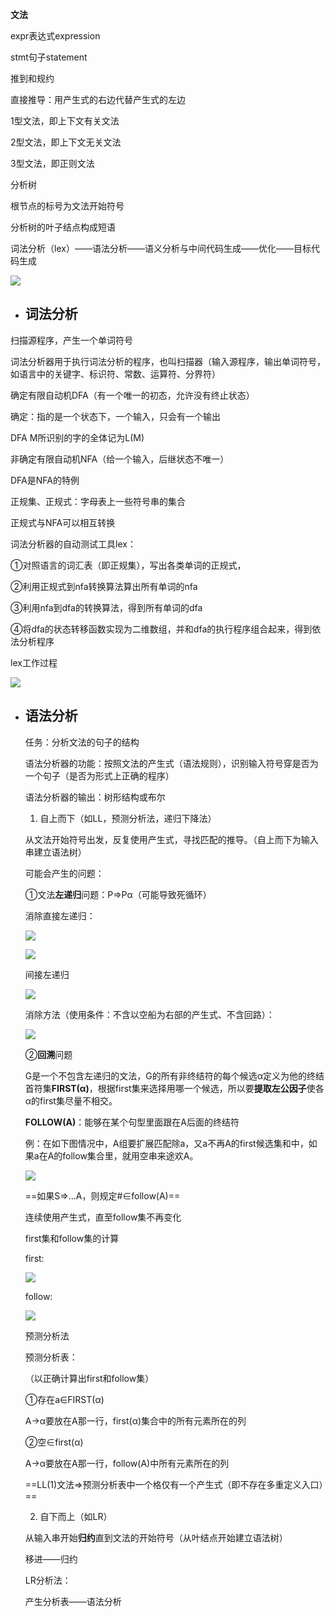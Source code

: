 

**文法**

expr表达式expression

stmt句子statement



 推到和规约

直接推导：用产生式的右边代替产生式的左边

 

1型文法，即上下文有关文法

2型文法，即上下文无关文法

3型文法，即正则文法



分析树

根节点的标号为文法开始符号

分析树的叶子结点构成短语



词法分析（lex）——语法分析——语义分析与中间代码生成——优化——目标代码生成

![](./imgs/1.png)



- ## 词法分析

扫描源程序，产生一个单词符号

词法分析器用于执行词法分析的程序，也叫扫描器（输入源程序，输出单词符号，如语言中的关键字、标识符、常数、运算符、分界符）



确定有限自动机DFA（有一个唯一的初态，允许没有终止状态）

确定：指的是一个状态下，一个输入，只会有一个输出

 DFA M所识别的字的全体记为L(M) 





非确定有限自动机NFA（给一个输入，后继状态不唯一）

 DFA是NFA的特例

正规集、正规式：字母表上一些符号串的集合

正规式与NFA可以相互转换



词法分析器的自动测试工具lex：

①对照语言的词汇表（即正规集），写出各类单词的正规式，

②利用正规式到nfa转换算法算出所有单词的nfa

③利用nfa到dfa的转换算法，得到所有单词的dfa

④将dfa的状态转移函数实现为二维数组，并和dfa的执行程序组合起来，得到依法分析程序

lex工作过程

![](./imgs/2.png)



- ## 语法分析

  任务：分析文法的句子的结构

  语法分析器的功能：按照文法的产生式（语法规则），识别输入符号穿是否为一个句子（是否为形式上正确的程序）

  语法分析器的输出：树形结构或布尔

  1. 自上而下（如LL，预测分析法，递归下降法）


  从文法开始符号出发，反复使用产生式，寻找匹配的推导。（自上而下为输入串建立语法树）

  可能会产生的问题：

  ①文法**左递归**问题：P=>Pα（可能导致死循环）

  消除直接左递归：

  ![](./imgs/3.jpg)

  ![](./imgs/4.png)

  间接左递归

  ![](./imgs/5.png)

  消除方法（使用条件：不含以空船为右部的产生式、不含回路）：

  ![](./imgs/6.png)

  

  ②**回溯**问题

  G是一个不包含左递归的文法，G的所有非终结符的每个候选α定义为他的终结首符集**FIRST(α)**，根据first集来选择用哪一个候选，所以要**提取左公因子**使各α的first集尽量不相交。

  **FOLLOW(A)**：能够在某个句型里面跟在A后面的终结符

  例：在如下图情况中，A组要扩展匹配除a，又a不再A的first候选集和中，如果a在A的follow集合里，就用空串来途欢A。

  ![](./imgs/7.png)

  ==如果S=>...A，则规定#∈follow(A)==

  连续使用产生式，直至follow集不再变化

   first集和follow集的计算

  first:

  ![](./imgs/first.png)

  

  follow:

  ![](./imgs/follow.png)

  预测分析法

  预测分析表：

  （以正确计算出first和follow集）

  ①存在a∈FIRST(α)

  A->α要放在A那一行，first(α)集合中的所有元素所在的列 

  ②空∈first(α)

  A->α要放在A那一行，follow(A)中所有元素所在的列

   ==LL(1)文法=>预测分析表中一个格仅有一个产生式（即不存在多重定义入口）==

  2. 自下而上（如LR）

  从输入串开始**归约**直到文法的开始符号（从叶结点开始建立语法树）

  移进——归约

  LR分析法：

  产生分析表——语法分析

  